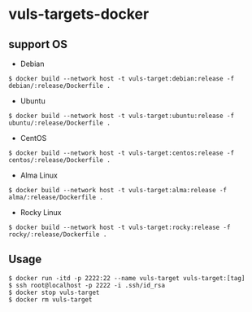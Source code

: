 # vuls-targets-docker

## support OS
- Debian
```terminal
$ docker build --network host -t vuls-target:debian:release -f debian/:release/Dockerfile .
```

- Ubuntu
```terminal
$ docker build --network host -t vuls-target:ubuntu:release -f ubuntu/:release/Dockerfile .
```

- CentOS
```terminal
$ docker build --network host -t vuls-target:centos:release -f centos/:release/Dockerfile .
```

- Alma Linux
```terminal
$ docker build --network host -t vuls-target:alma:release -f alma/:release/Dockerfile .
```

- Rocky Linux
```terminal
$ docker build --network host -t vuls-target:rocky:release -f rocky/:release/Dockerfile .
```

## Usage
```terminal
$ docker run -itd -p 2222:22 --name vuls-target vuls-target:[tag]
$ ssh root@localhost -p 2222 -i .ssh/id_rsa
$ docker stop vuls-target
$ docker rm vuls-target
```
